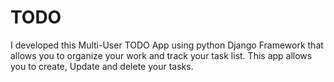 # TODO
I developed this Multi-User TODO App using python Django Framework that allows you to organize your work and track your task list. This app allows you to create, Update and delete your tasks.
